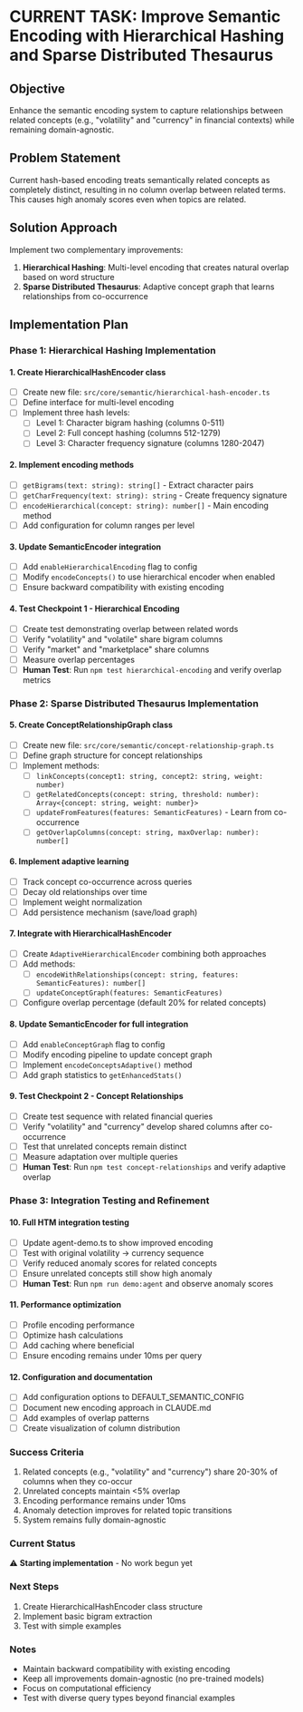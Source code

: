 # CURRENT TASK: Improve Semantic Encoding with Hierarchical Hashing and Sparse Distributed Thesaurus

## Objective
Enhance the semantic encoding system to capture relationships between related concepts (e.g., "volatility" and "currency" in financial contexts) while remaining domain-agnostic.

## Problem Statement
Current hash-based encoding treats semantically related concepts as completely distinct, resulting in no column overlap between related terms. This causes high anomaly scores even when topics are related.

## Solution Approach
Implement two complementary improvements:
1. **Hierarchical Hashing**: Multi-level encoding that creates natural overlap based on word structure
2. **Sparse Distributed Thesaurus**: Adaptive concept graph that learns relationships from co-occurrence

## Implementation Plan

### Phase 1: Hierarchical Hashing Implementation

#### 1. Create HierarchicalHashEncoder class
- [ ] Create new file: `src/core/semantic/hierarchical-hash-encoder.ts`
- [ ] Define interface for multi-level encoding
- [ ] Implement three hash levels:
  - [ ] Level 1: Character bigram hashing (columns 0-511)
  - [ ] Level 2: Full concept hashing (columns 512-1279) 
  - [ ] Level 3: Character frequency signature (columns 1280-2047)

#### 2. Implement encoding methods
- [ ] `getBigrams(text: string): string[]` - Extract character pairs
- [ ] `getCharFrequency(text: string): string` - Create frequency signature
- [ ] `encodeHierarchical(concept: string): number[]` - Main encoding method
- [ ] Add configuration for column ranges per level

#### 3. Update SemanticEncoder integration
- [ ] Add `enableHierarchicalEncoding` flag to config
- [ ] Modify `encodeConcepts()` to use hierarchical encoder when enabled
- [ ] Ensure backward compatibility with existing encoding

#### 4. Test Checkpoint 1 - Hierarchical Encoding
- [ ] Create test demonstrating overlap between related words
- [ ] Verify "volatility" and "volatile" share bigram columns
- [ ] Verify "market" and "marketplace" share columns
- [ ] Measure overlap percentages
- [ ] **Human Test**: Run `npm test hierarchical-encoding` and verify overlap metrics

### Phase 2: Sparse Distributed Thesaurus Implementation

#### 5. Create ConceptRelationshipGraph class
- [ ] Create new file: `src/core/semantic/concept-relationship-graph.ts`
- [ ] Define graph structure for concept relationships
- [ ] Implement methods:
  - [ ] `linkConcepts(concept1: string, concept2: string, weight: number)`
  - [ ] `getRelatedConcepts(concept: string, threshold: number): Array<{concept: string, weight: number}>`
  - [ ] `updateFromFeatures(features: SemanticFeatures)` - Learn from co-occurrence
  - [ ] `getOverlapColumns(concept: string, maxOverlap: number): number[]`

#### 6. Implement adaptive learning
- [ ] Track concept co-occurrence across queries
- [ ] Decay old relationships over time
- [ ] Implement weight normalization
- [ ] Add persistence mechanism (save/load graph)

#### 7. Integrate with HierarchicalHashEncoder
- [ ] Create `AdaptiveHierarchicalEncoder` combining both approaches
- [ ] Add methods:
  - [ ] `encodeWithRelationships(concept: string, features: SemanticFeatures): number[]`
  - [ ] `updateConceptGraph(features: SemanticFeatures)`
- [ ] Configure overlap percentage (default 20% for related concepts)

#### 8. Update SemanticEncoder for full integration
- [ ] Add `enableConceptGraph` flag to config
- [ ] Modify encoding pipeline to update concept graph
- [ ] Implement `encodeConceptsAdaptive()` method
- [ ] Add graph statistics to `getEnhancedStats()`

#### 9. Test Checkpoint 2 - Concept Relationships
- [ ] Create test sequence with related financial queries
- [ ] Verify "volatility" and "currency" develop shared columns after co-occurrence
- [ ] Test that unrelated concepts remain distinct
- [ ] Measure adaptation over multiple queries
- [ ] **Human Test**: Run `npm test concept-relationships` and verify adaptive overlap

### Phase 3: Integration Testing and Refinement

#### 10. Full HTM integration testing
- [ ] Update agent-demo.ts to show improved encoding
- [ ] Test with original volatility → currency sequence
- [ ] Verify reduced anomaly scores for related concepts
- [ ] Ensure unrelated concepts still show high anomaly
- [ ] **Human Test**: Run `npm run demo:agent` and observe anomaly scores

#### 11. Performance optimization
- [ ] Profile encoding performance
- [ ] Optimize hash calculations
- [ ] Add caching where beneficial
- [ ] Ensure encoding remains under 10ms per query

#### 12. Configuration and documentation
- [ ] Add configuration options to DEFAULT_SEMANTIC_CONFIG
- [ ] Document new encoding approach in CLAUDE.md
- [ ] Add examples of overlap patterns
- [ ] Create visualization of column distribution

### Success Criteria
1. Related concepts (e.g., "volatility" and "currency") share 20-30% of columns when they co-occur
2. Unrelated concepts maintain <5% overlap
3. Encoding performance remains under 10ms
4. Anomaly detection improves for related topic transitions
5. System remains fully domain-agnostic

### Current Status
⚠️ **Starting implementation** - No work begun yet

### Next Steps
1. Create HierarchicalHashEncoder class structure
2. Implement basic bigram extraction
3. Test with simple examples

### Notes
- Maintain backward compatibility with existing encoding
- Keep all improvements domain-agnostic (no pre-trained models)
- Focus on computational efficiency
- Test with diverse query types beyond financial examples
